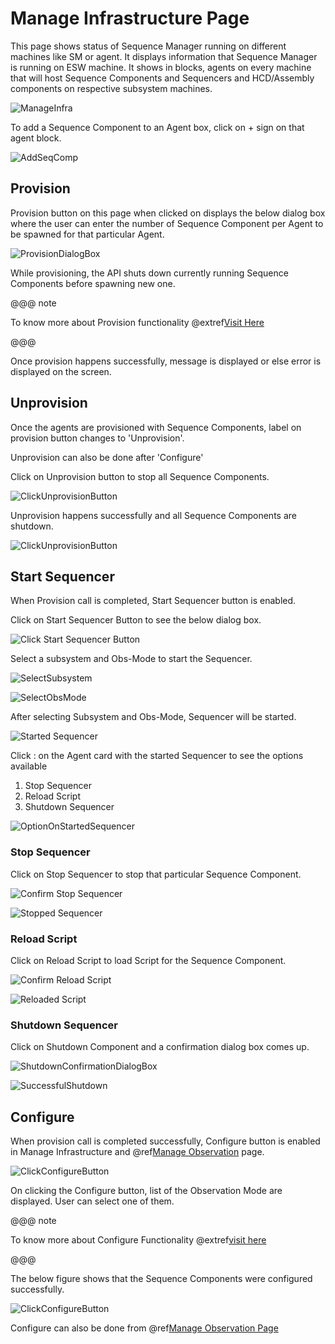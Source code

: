 # Manage Infrastructure Page

This page shows status of Sequence Manager running on different machines like SM or agent. 
It displays information that Sequence Manager is running on ESW machine.
It shows in blocks, agents on every machine that will host Sequence Components and Sequencers and HCD/Assembly components on respective subsystem machines.


![ManageInfra](./images/Manage-Infrastructure.png)

To add a Sequence Component to an Agent box, click on + sign on that agent block.

![AddSeqComp](./images/AddaSeqComp.png)

## Provision

Provision button on this page when clicked on displays the below dialog box where the user can enter the number of Sequence Component per Agent to be spawned for that particular Agent.

![ProvisionDialogBox](./images/ClickProvisionButton.png)

While provisioning, the API shuts down currently running Sequence Components before spawning new one. 

@@@ note

To know more about Provision functionality @extref[Visit Here](esw:technical/sequence-manager-tech.html#provision-sequence-components)

@@@

Once provision happens successfully, message is displayed or else error is displayed on the screen. 

## Unprovision

Once the agents are provisioned with Sequence Components, label on provision button changes to 'Unprovision'. 

Unprovision can also be done after 'Configure'

Click on Unprovision button to stop all Sequence Components. 

![ClickUnprovisionButton](./images/ClickUnprovisionButton.png)

Unprovision happens successfully and all Sequence Components are shutdown. 

![ClickUnprovisionButton](./images/UnProvision-Successful.png)


## Start Sequencer

When Provision call is completed, Start Sequencer button is enabled.

Click on Start Sequencer Button to see the below dialog box.

![Click Start Sequencer Button](./images/ClickStartSequencerButton.png)

Select a subsystem and Obs-Mode to start the Sequencer. 

![SelectSubsystem](./images/StartSeq_selectSubsystem.png)

![SelectObsMode](./images/StartSeq_SelectSubsytem.png)

After selecting Subsystem and Obs-Mode, Sequencer will be started.

![Started Sequencer](./images/StartedSequencer.png)

Click : on the Agent card with the started Sequencer to see the options available 

1. Stop Sequencer
2. Reload Script
3. Shutdown Sequencer

![OptionOnStartedSequencer](./images/OptionsOnStartedSequencer.png)

### Stop Sequencer

Click on Stop Sequencer to stop that particular Sequence Component. 

![Confirm Stop Sequencer](./images/ManageInfrastructure_StopSequencerConfirm.png)

![Stopped Sequencer](./images/ManageInfrastructure_StoppedSequencer.png)

### Reload Script

Click on Reload Script to load Script for the Sequence Component. 

![Confirm Reload Script](./images/ManageInfrastructure_ReloadScriptConfirm.png)

![Reloaded Script](./images/ManageInfrastructure-ReloadedScript.png)

### Shutdown Sequencer

Click on Shutdown Component and a confirmation dialog box comes up. 

![ShutdownConfirmationDialogBox](./images/ShutdownSequencer.png)

![SuccessfulShutdown](./images/ShutdownSuccessful.png)

## Configure

When provision call is completed successfully, Configure button is enabled in Manage Infrastructure and @ref[Manage Observation](ManageObservation.md) page. 

![ClickConfigureButton](./images/ClickonConfigureButton.png)

On clicking the Configure button, list of the Observation Mode are displayed. User can select one of them. 

@@@ note

To know more about Configure Functionality @extref[visit here](esw:technical/sequence-manager-tech.html#configuring-sequencers-for-an-observing-mode)

@@@

The below figure shows that the Sequence Components were configured successfully. 

![ClickConfigureButton](./images/ConfiguredSuccessfully.png)

Configure can also be done from @ref[Manage Observation Page](ManageObservation.md)






